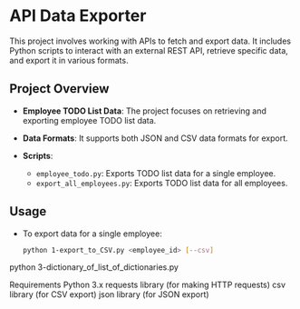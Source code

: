 # API Data Exporter

This project involves working with APIs to fetch and export data. It includes Python scripts to interact with an external REST API, retrieve specific data, and export it in various formats.

## Project Overview

- **Employee TODO List Data**: The project focuses on retrieving and exporting employee TODO list data.

- **Data Formats**: It supports both JSON and CSV data formats for export.

- **Scripts**:
  - `employee_todo.py`: Exports TODO list data for a single employee.
  - `export_all_employees.py`: Exports TODO list data for all employees.

## Usage

- To export data for a single employee:
  ```bash
  python 1-export_to_CSV.py <employee_id> [--csv]

python 3-dictionary_of_list_of_dictionaries.py

Requirements
Python 3.x
requests library (for making HTTP requests)
csv library (for CSV export)
json library (for JSON export)

